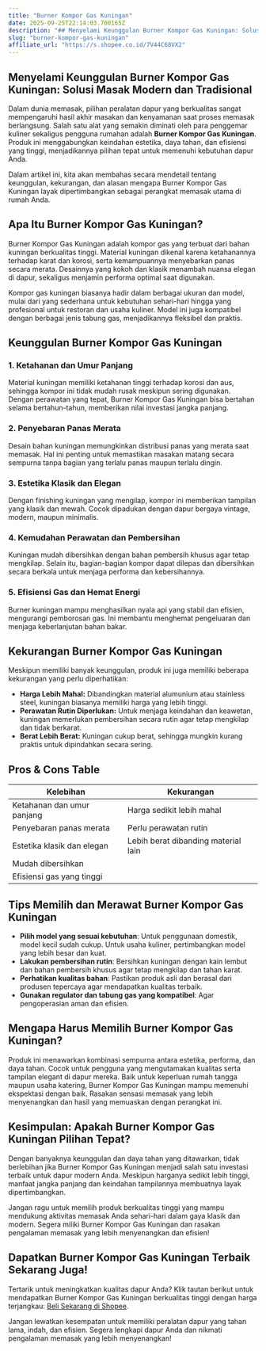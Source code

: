 ```yaml
---
title: "Burner Kompor Gas Kuningan"
date: 2025-09-25T22:14:03.700165Z
description: "## Menyelami Keunggulan Burner Kompor Gas Kuningan: Solusi Masak Modern dan Tradisional..."
slug: "burner-kompor-gas-kuningan"
affiliate_url: "https://s.shopee.co.id/7V44C68VX2"
---
```

## Menyelami Keunggulan Burner Kompor Gas Kuningan: Solusi Masak Modern dan Tradisional

Dalam dunia memasak, pilihan peralatan dapur yang berkualitas sangat mempengaruhi hasil akhir masakan dan kenyamanan saat proses memasak berlangsung. Salah satu alat yang semakin diminati oleh para penggemar kuliner sekaligus pengguna rumahan adalah **Burner Kompor Gas Kuningan**. Produk ini menggabungkan keindahan estetika, daya tahan, dan efisiensi yang tinggi, menjadikannya pilihan tepat untuk memenuhi kebutuhan dapur Anda.

Dalam artikel ini, kita akan membahas secara mendetail tentang keunggulan, kekurangan, dan alasan mengapa Burner Kompor Gas Kuningan layak dipertimbangkan sebagai perangkat memasak utama di rumah Anda.

## Apa Itu Burner Kompor Gas Kuningan?

Burner Kompor Gas Kuningan adalah kompor gas yang terbuat dari bahan kuningan berkualitas tinggi. Material kuningan dikenal karena ketahanannya terhadap karat dan korosi, serta kemampuannya menyebarkan panas secara merata. Desainnya yang kokoh dan klasik menambah nuansa elegan di dapur, sekaligus menjamin performa optimal saat digunakan.

Kompor gas kuningan biasanya hadir dalam berbagai ukuran dan model, mulai dari yang sederhana untuk kebutuhan sehari-hari hingga yang profesional untuk restoran dan usaha kuliner. Model ini juga kompatibel dengan berbagai jenis tabung gas, menjadikannya fleksibel dan praktis.

## Keunggulan Burner Kompor Gas Kuningan

### 1. Ketahanan dan Umur Panjang

Material kuningan memiliki ketahanan tinggi terhadap korosi dan aus, sehingga kompor ini tidak mudah rusak meskipun sering digunakan. Dengan perawatan yang tepat, Burner Kompor Gas Kuningan bisa bertahan selama bertahun-tahun, memberikan nilai investasi jangka panjang.

### 2. Penyebaran Panas Merata

Desain bahan kuningan memungkinkan distribusi panas yang merata saat memasak. Hal ini penting untuk memastikan masakan matang secara sempurna tanpa bagian yang terlalu panas maupun terlalu dingin.

### 3. Estetika Klasik dan Elegan

Dengan finishing kuningan yang mengilap, kompor ini memberikan tampilan yang klasik dan mewah. Cocok dipadukan dengan dapur bergaya vintage, modern, maupun minimalis.

### 4. Kemudahan Perawatan dan Pembersihan

Kuningan mudah dibersihkan dengan bahan pembersih khusus agar tetap mengkilap. Selain itu, bagian-bagian kompor dapat dilepas dan dibersihkan secara berkala untuk menjaga performa dan kebersihannya.

### 5. Efisiensi Gas dan Hemat Energi

Burner kuningan mampu menghasilkan nyala api yang stabil dan efisien, mengurangi pemborosan gas. Ini membantu menghemat pengeluaran dan menjaga keberlanjutan bahan bakar.

## Kekurangan Burner Kompor Gas Kuningan

Meskipun memiliki banyak keunggulan, produk ini juga memiliki beberapa kekurangan yang perlu diperhatikan:

- **Harga Lebih Mahal:** Dibandingkan material alumunium atau stainless steel, kuningan biasanya memiliki harga yang lebih tinggi.
- **Perawatan Rutin Diperlukan:** Untuk menjaga keindahan dan keawetan, kuningan memerlukan pembersihan secara rutin agar tetap mengkilap dan tidak berkarat.
- **Berat Lebih Berat:** Kuningan cukup berat, sehingga mungkin kurang praktis untuk dipindahkan secara sering.

## Pros & Cons Table

| Kelebihan                          | Kekurangan                                 |
|------------------------------------|--------------------------------------------|
| Ketahanan dan umur panjang        | Harga sedikit lebih mahal                |
| Penyebaran panas merata           | Perlu perawatan rutin                  |
| Estetika klasik dan elegan       | Lebih berat dibanding material lain   |
| Mudah dibersihkan                |                                         |
| Efisiensi gas yang tinggi        |                                         |

## Tips Memilih dan Merawat Burner Kompor Gas Kuningan

- **Pilih model yang sesuai kebutuhan**: Untuk penggunaan domestik, model kecil sudah cukup. Untuk usaha kuliner, pertimbangkan model yang lebih besar dan kuat.
- **Lakukan pembersihan rutin**: Bersihkan kuningan dengan kain lembut dan bahan pembersih khusus agar tetap mengkilap dan tahan karat.
- **Perhatikan kualitas bahan**: Pastikan produk asli dan berasal dari produsen tepercaya agar mendapatkan kualitas terbaik.
- **Gunakan regulator dan tabung gas yang kompatibel**: Agar pengoperasian aman dan efisien.

## Mengapa Harus Memilih Burner Kompor Gas Kuningan?

Produk ini menawarkan kombinasi sempurna antara estetika, performa, dan daya tahan. Cocok untuk pengguna yang mengutamakan kualitas serta tampilan elegant di dapur mereka. Baik untuk keperluan rumah tangga maupun usaha katering, Burner Kompor Gas Kuningan mampu memenuhi ekspektasi dengan baik. Rasakan sensasi memasak yang lebih menyenangkan dan hasil yang memuaskan dengan perangkat ini.

## Kesimpulan: Apakah Burner Kompor Gas Kuningan Pilihan Tepat?

Dengan banyaknya keunggulan dan daya tahan yang ditawarkan, tidak berlebihan jika Burner Kompor Gas Kuningan menjadi salah satu investasi terbaik untuk dapur modern Anda. Meskipun harganya sedikit lebih tinggi, manfaat jangka panjang dan keindahan tampilannya membuatnya layak dipertimbangkan.

Jangan ragu untuk memilih produk berkualitas tinggi yang mampu mendukung aktivitas memasak Anda sehari-hari dalam gaya klasik dan modern. Segera miliki Burner Kompor Gas Kuningan dan rasakan pengalaman memasak yang lebih menyenangkan dan efisien!

## Dapatkan Burner Kompor Gas Kuningan Terbaik Sekarang Juga!

Tertarik untuk meningkatkan kualitas dapur Anda? Klik tautan berikut untuk mendapatkan Burner Kompor Gas Kuningan berkualitas tinggi dengan harga terjangkau: [Beli Sekarang di Shopee](https://s.shopee.co.id/7V44C68VX2).

Jangan lewatkan kesempatan untuk memiliki peralatan dapur yang tahan lama, indah, dan efisien. Segera lengkapi dapur Anda dan nikmati pengalaman memasak yang lebih menyenangkan!